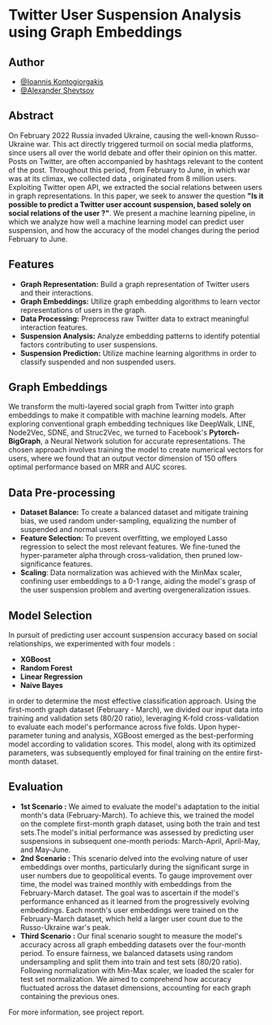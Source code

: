# Twitter User Suspension Analysis using Graph Embeddings


## Author

- [@Ioannis Kontogiorgakis](https://github.com/JohnKond)
- [@Alexander Shevtsov](https://github.com/alexdrk14)


## Abstract

On February 2022 Russia invaded Ukraine, causing the well-known Russo-Ukraine war. This act directly triggered turmoil on social media platforms, since users all over the world debate and offer their opinion on this matter. Posts on Twitter, are often accompanied by hashtags relevant to the content of the post. Throughout this period, from February to June, in which war was at its climax, we collected data , originated from 8 million users. Exploiting Twitter open API, we extracted the social relations between users in graph representations.
In this paper, we seek to answer the question **"Is it possible to predict a Twitter user account suspension, based solely on social relations of the user ?"**. We present a machine learning pipeline, in which we analyze how well a machine learning model can predict user suspension, and how the accuracy of the model changes during the period February to June.



## Features
- **Graph Representation:** Build a graph representation of Twitter users and their interactions.
- **Graph Embeddings:** Utilize graph embedding algorithms to learn vector representations of users in the graph.
- **Data Processing:** Preprocess raw Twitter data to extract meaningful interaction features.
- **Suspension Analysis:** Analyze embedding patterns to identify potential factors contributing to user suspensions.
- **Suspension Prediction:** Utilize machine learning algorithms in order to classify suspended and non suspended users.


 
 
## Graph Embeddings

We transform the multi-layered social graph from Twitter into graph embeddings to make it compatible with machine learning models. After exploring conventional graph embedding techniques like DeepWalk, LINE, Node2Vec, SDNE, and Struc2Vec, we turned to Facebook's **Pytorch-BigGraph**, a Neural Network solution for accurate representations. The chosen approach involves training the model to create numerical vectors for users, where we found that an output vector dimension of 150 offers optimal performance based on MRR and AUC scores.

## Data Pre-processing
- **Dataset Balance:** To create a balanced dataset and mitigate training bias, we used random under-sampling, equalizing the number of suspended and normal users.
- **Feature Selection:** To prevent overfitting, we employed Lasso regression to select the most relevant features. We fine-tuned the hyper-parameter alpha through cross-validation, then pruned low-significance features.
- **Scaling**: Data normalization was achieved with the MinMax scaler, confining user embeddings to a 0-1 range, aiding the model's grasp of the user suspension problem and averting overgeneralization issues.


## Model Selection

In pursuit of predicting user account suspension accuracy based on social relationships, we experimented with four models :
- **XGBoost**
- **Random Forest**
- **Linear Regression**
- **Naive Bayes**

in order to determine the most effective classification approach. Using the first-month graph dataset (February - March), we divided our input data into training and validation sets (80/20 ratio), leveraging K-fold cross-validation to evaluate each model's performance across five folds. Upon hyper-parameter tuning and analysis, XGBoost emerged as the best-performing model according to validation scores. This model, along with its optimized parameters, was subsequently employed for final training on the entire first-month dataset.

## Evaluation

- **1st Scenario :** We aimed to evaluate the model's adaptation to the initial month's data (February-March). To achieve this, we trained the model on the complete first-month graph dataset, using both the train and test sets.The model's initial performance was assessed by predicting user suspensions in subsequent one-month periods: March-April, April-May, and May-June.
- **2nd Scenario :** This scenario delved into the evolving nature of user embeddings over months, particularly during the significant surge in user numbers due to geopolitical events. To gauge improvement over time, the model was trained monthly with embeddings from the February-March dataset. The goal was to ascertain if the model's performance enhanced as it learned from the progressively evolving embeddings. Each month's user embeddings were trained on the February-March dataset, which held a larger user count due to the Russo-Ukraine war's peak.
- **Third Scenario :** Our final scenario sought to measure the model's accuracy across all graph embedding datasets over the four-month period. To ensure fairness, we balanced datasets using random undersampling and split them into train and test sets (80/20 ratio). Following normalization with Min-Max scaler, we loaded the scaler for test set normalization. We aimed to comprehend how accuracy fluctuated across the dataset dimensions, accounting for each graph containing the previous ones.

For more information, see project report.
<!--
## Installation

- Clone the repository :
```git clone https://github.com/JohnKond/TwitterSuspension.git```

- Install essential requirements, by navigating in project folder and run :
```pip install -r requirements```

- Export graphs from database, using pymongo
```python graphUtils/export_graphs.py --period feb_mar ```
    > run this task for each period (feb_mar, feb_apr, feb_may, feb_jun)

- Graph Embeddings 
After graph export, lets assume that your graph files are stored in this format in folder data: 

```
├── data
│   ├── feb_mar
│   │   ├── graph_mention_feb_mar.tsv
│   │   ├── graph_quote_feb_mar.tsv
│   │   ├── graph_multy_feb_mar.tsv
│   ├── feb_apr
│   │   ├── ...
│   ├── feb_may
│   │   ├── ...
│   ├── feb_jun
│   │   ├── ...
```
--!>
